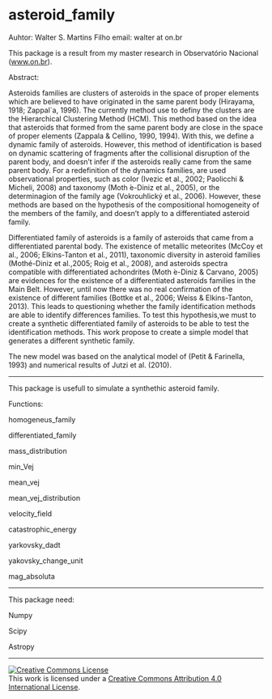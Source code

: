 # asteroid_family
Auhtor: Walter S. Martins Filho
email: walter at on.br

This package is a result from my master research in Observatório Nacional (www.on.br).

Abstract:

Asteroids families are clusters of asteroids in the space of proper elements which are believed to have originated in the same parent body (Hirayama, 1918; Zappal`a, 1996). The currently method use to definy the clusters are the Hierarchical Clustering Method (HCM). This method based on the idea that asteroids that formed from the same parent body are close in the space of proper elements (Zappala & Cellino, 1990, 1994). With this, we define a dynamic family of asteroids. However, this method of identification is based on dynamic scattering of fragments after the collisional disruption of the parent body, and doesn’t infer if the asteroids really came from the same parent body. For a redefinition of the dynamics families, are used observational properties, such as color (Ivezic et al., 2002; Paolicchi & Micheli, 2008) and taxonomy (Moth ́e-Diniz et al., 2005), or the determinagion of the family age (Vokrouhlický et al., 2006). However, these methods are based on the hypothesis of the compositional homogeneity of the members of the family, and doesn’t apply to a differentiated asteroid family.

Differentiated family of asteroids is a family of asteroids that came from a differentiated parental body. The existence of metallic meteorites (McCoy et al., 2006; Elkins-Tanton et al., 2011), taxonomic diversity in asteroid families (Mothé-Diniz et al.,2005; Roig et al., 2008), and asteroids spectra compatible with differentiated achondrites (Moth ́e-Diniz & Carvano, 2005) are evidences for the existence of a differentiated asteroids families in the Main Belt. However, until now there was no real confirmation of the existence of different families (Bottke et al., 2006; Weiss & Elkins-Tanton, 2013). This leads to questioning whether the family identification methods are able to identify differences families. To test this hypothesis,we must to create a synthetic differentiated family of asteroids to be able to test the identification methods. This work propose to create a simple model that generates a different synthetic family.

The new model was based on the analytical model of (Petit & Farinella, 1993) and numerical results of Jutzi et al. (2010).

___

This package is usefull to simulate a synthethic asteroid family.

Functions:

homogeneus_family

differentiated_family

mass_distribution

min_Vej

mean_vej

mean_vej_distribution

velocity_field

catastrophic_energy

yarkovsky_dadt

yakovsky_change_unit

mag_absoluta
___

This package need:

Numpy

Scipy

Astropy

___

<a rel="license" href="http://creativecommons.org/licenses/by/4.0/"><img alt="Creative Commons License" style="border-width:0" src="https://i.creativecommons.org/l/by/4.0/88x31.png" /></a><br />This work is licensed under a <a rel="license" href="http://creativecommons.org/licenses/by/4.0/">Creative Commons Attribution 4.0 International License</a>.
